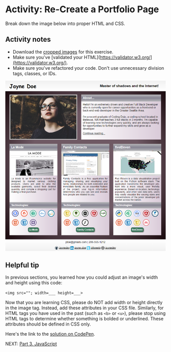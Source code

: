 # Activity: Re-Create a Portfolio Page

Break down the image below into proper HTML and CSS.

## Activity notes

* Download the [cropped images](../images/Portfolio_images.zip) for this exercise.
* Make sure you've [validated your HTML](https://validator.w3.org/](https://validator.w3.org/).
* Make sure you've refactored your code. Don't use unnecessary division tags, classes, or IDs.

![Portfolio Activity Image](../images/portfolio_assignment_(1).png)

## Helpful tip

In previous sections, you learned how you could adjust an image's width and height using this code:

`<img src=""; width=___ height=___>`

Now that you are learning CSS, please do NOT add width or height directly in the image tag. Instead, add these attributes in your CSS file. Similarly, for HTML tags you have used in the past (such as `<b>` or `<u>`), please stop using HTML tags to determine whether something is bolded or underlined. These attributes should be defined in CSS only.

Here's the link to the [solution on CodePen](https://codepen.io/dannyooooo/pen/feb419a81bfc3431f78435120eeb30e8).

NEXT: [Part 3. JavaScript](../Part%203.%20Javascript)
